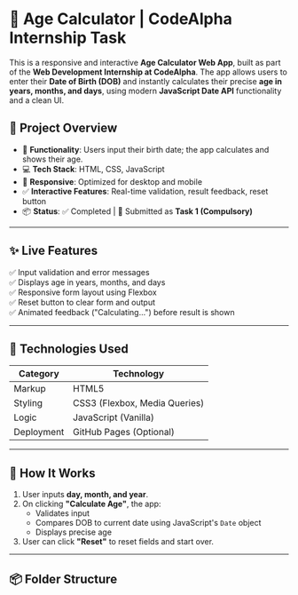 # 📅 Age Calculator | CodeAlpha Internship Task

This is a responsive and interactive **Age Calculator Web App**, built as part of the **Web Development Internship at CodeAlpha**. The app allows users to enter their **Date of Birth (DOB)** and instantly calculates their precise **age in years, months, and days**, using modern **JavaScript Date API** functionality and a clean UI.

## 🚀 Project Overview

- 🔢 **Functionality**: Users input their birth date; the app calculates and shows their age.
- 💻 **Tech Stack**: HTML, CSS, JavaScript
- 📱 **Responsive**: Optimized for desktop and mobile
- ✅ **Interactive Features**: Real-time validation, result feedback, reset button
- 📦 **Status**: ✅ Completed | 🚀 Submitted as **Task 1 (Compulsory)**

---

## ✨ Live Features

✅ Input validation and error messages  
✅ Displays age in years, months, and days  
✅ Responsive form layout using Flexbox  
✅ Reset button to clear form and output  
✅ Animated feedback ("Calculating...") before result is shown

---

## 🧰 Technologies Used

| Category     | Technology       |
|--------------|------------------|
| Markup       | HTML5            |
| Styling      | CSS3 (Flexbox, Media Queries) |
| Logic        | JavaScript (Vanilla) |
| Deployment   | GitHub Pages (Optional) |

---

## 🎯 How It Works

1. User inputs **day, month, and year**.
2. On clicking **"Calculate Age"**, the app:
   - Validates input
   - Compares DOB to current date using JavaScript's `Date` object
   - Displays precise age
3. User can click **"Reset"** to reset fields and start over.

---

## 📦 Folder Structure

